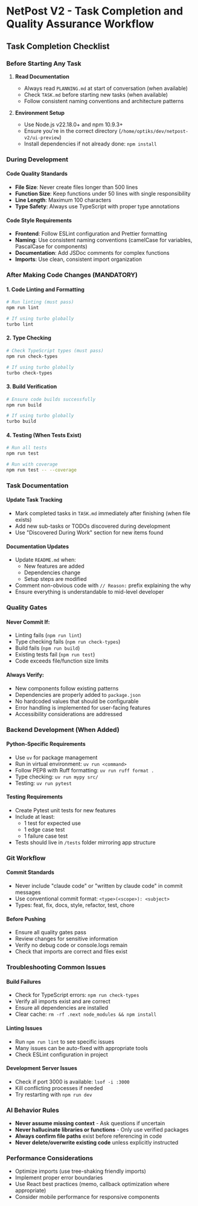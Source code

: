 # NetPost V2 - Task Completion and Quality Assurance Workflow

## Task Completion Checklist

### Before Starting Any Task
1. **Read Documentation**
   - Always read `PLANNING.md` at start of conversation (when available)
   - Check `TASK.md` before starting new tasks (when available)
   - Follow consistent naming conventions and architecture patterns

2. **Environment Setup**
   - Use Node.js v22.18.0+ and npm 10.9.3+
   - Ensure you're in the correct directory (`/home/optiks/dev/netpost-v2/ui-preview`)
   - Install dependencies if not already done: `npm install`

### During Development

#### Code Quality Standards
- **File Size**: Never create files longer than 500 lines
- **Function Size**: Keep functions under 50 lines with single responsibility
- **Line Length**: Maximum 100 characters
- **Type Safety**: Always use TypeScript with proper type annotations

#### Code Style Requirements
- **Frontend**: Follow ESLint configuration and Prettier formatting
- **Naming**: Use consistent naming conventions (camelCase for variables, PascalCase for components)
- **Documentation**: Add JSDoc comments for complex functions
- **Imports**: Use clean, consistent import organization

### After Making Code Changes (MANDATORY)

#### 1. Code Linting and Formatting
```bash
# Run linting (must pass)
npm run lint

# If using turbo globally
turbo lint
```

#### 2. Type Checking
```bash
# Check TypeScript types (must pass)
npm run check-types

# If using turbo globally
turbo check-types
```

#### 3. Build Verification
```bash
# Ensure code builds successfully
npm run build

# If using turbo globally
turbo build
```

#### 4. Testing (When Tests Exist)
```bash
# Run all tests
npm run test

# Run with coverage
npm run test -- --coverage
```

### Task Documentation

#### Update Task Tracking
- Mark completed tasks in `TASK.md` immediately after finishing (when file exists)
- Add new sub-tasks or TODOs discovered during development
- Use "Discovered During Work" section for new items found

#### Documentation Updates
- Update `README.md` when:
  - New features are added
  - Dependencies change
  - Setup steps are modified
- Comment non-obvious code with `// Reason:` prefix explaining the why
- Ensure everything is understandable to mid-level developer

### Quality Gates

#### Never Commit If:
- Linting fails (`npm run lint`)
- Type checking fails (`npm run check-types`)
- Build fails (`npm run build`)
- Existing tests fail (`npm run test`)
- Code exceeds file/function size limits

#### Always Verify:
- New components follow existing patterns
- Dependencies are properly added to `package.json`
- No hardcoded values that should be configurable
- Error handling is implemented for user-facing features
- Accessibility considerations are addressed

### Backend Development (When Added)

#### Python-Specific Requirements
- Use `uv` for package management
- Run in virtual environment: `uv run <command>`
- Follow PEP8 with Ruff formatting: `uv run ruff format .`
- Type checking: `uv run mypy src/`
- Testing: `uv run pytest`

#### Testing Requirements
- Create Pytest unit tests for new features
- Include at least:
  - 1 test for expected use
  - 1 edge case test  
  - 1 failure case test
- Tests should live in `/tests` folder mirroring app structure

### Git Workflow

#### Commit Standards
- Never include "claude code" or "written by claude code" in commit messages
- Use conventional commit format: `<type>(<scope>): <subject>`
- Types: feat, fix, docs, style, refactor, test, chore

#### Before Pushing
- Ensure all quality gates pass
- Review changes for sensitive information
- Verify no debug code or console.logs remain
- Check that imports are correct and files exist

### Troubleshooting Common Issues

#### Build Failures
- Check for TypeScript errors: `npm run check-types`
- Verify all imports exist and are correct
- Ensure all dependencies are installed
- Clear cache: `rm -rf .next node_modules && npm install`

#### Linting Issues
- Run `npm run lint` to see specific issues
- Many issues can be auto-fixed with appropriate tools
- Check ESLint configuration in project

#### Development Server Issues
- Check if port 3000 is available: `lsof -i :3000`
- Kill conflicting processes if needed
- Try restarting with `npm run dev`

### AI Behavior Rules
- **Never assume missing context** - Ask questions if uncertain
- **Never hallucinate libraries or functions** - Only use verified packages
- **Always confirm file paths** exist before referencing in code
- **Never delete/overwrite existing code** unless explicitly instructed

### Performance Considerations
- Optimize imports (use tree-shaking friendly imports)
- Implement proper error boundaries
- Use React best practices (memo, callback optimization where appropriate)
- Consider mobile performance for responsive components